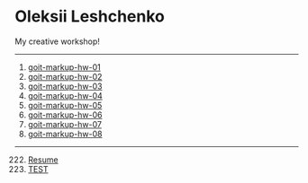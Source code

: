 # Oleksii Leshchenko
My creative workshop!

* * *

01. [goit-markup-hw-01](https://djlabuh.github.io/goit-markup-hw-01/ "goit-markup-hw-01")
02. [goit-markup-hw-02](https://djlabuh.github.io/goit-markup-hw-02/ "goit-markup-hw-02")
03. [goit-markup-hw-03](https://djlabuh.github.io/goit-markup-hw-03/ "goit-markup-hw-03")
04. [goit-markup-hw-04](https://djlabuh.github.io/goit-markup-hw-04/ "goit-markup-hw-04")
05. [goit-markup-hw-05](https://djlabuh.github.io/goit-markup-hw-05/ "goit-markup-hw-05")
06. [goit-markup-hw-06](https://djlabuh.github.io/goit-markup-hw-06/ "goit-markup-hw-06")
07. [goit-markup-hw-07](https://djlabuh.github.io/goit-markup-hw-07/ "goit-markup-hw-07")
08. [goit-markup-hw-08](https://djlabuh.github.io/goit-markup-hw-08/ "goit-markup-hw-08")

_______________________________________________________________

222. [Resume](https://djlabuh.github.io/resume/ "Resume")
555. [TEST](https://djlabuh.github.io/github-tutorial/ "TEST")
